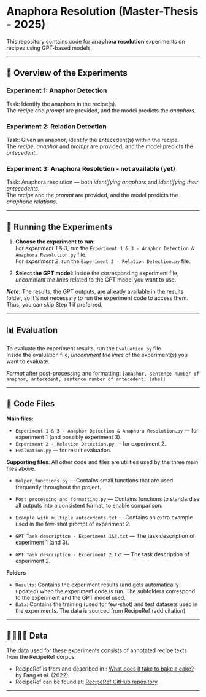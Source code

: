 # Anaphora Resolution (Master-Thesis - 2025)

This repository contains code for **anaphora resolution** experiments on recipes using GPT-based models.

---  

## 🤖 Overview of the Experiments

### **Experiment 1: Anaphor Detection**
Task: Identify the anaphors in the recipe(s).  
The *recipe* and *prompt* are provided, and the model predicts the *anaphors*.

### **Experiment 2: Relation Detection**
Task: Given an anaphor, identify the antecedent(s) within the recipe.  
The *recipe*, *anaphor* and *prompt* are provided, and the model predicts the *antecedent*.

### **Experiment 3: Anaphora Resolution** - not available (yet)
Task: Anaphora resolution — both *identifying anaphors* and *identifying their antecedents*.  
The *recipe* and the *prompt* are provided, and the model predicts the *anaphoric relations*.

---  

## 🚀 Running the Experiments

1. **Choose the experiment to run**:  
   For *experiment 1 & 3*, run the `Experiment 1 & 3 - Anaphor Detection & Anaphora Resolution.py` file.  
   For *experiment 2*, run the `Experiment 2 - Relation Detection.py` file.

2. **Select the GPT model**:
   Inside the corresponding experiment file, *uncomment the lines* related to the GPT model you want to use.  

***Note***: The results, the GPT outputs, are already available in the results folder, so it's not necessary to run the experiment code to access them. Thus, you can skip Step 1 if preferred.

---

## 📊 Evaluation
To evaluate the experiment results, run the `Evaluation.py` file.  
Inside the evaluation file, *uncomment the lines* of the experiment(s) you want to evaluate.  

*Format* after post-processing and formatting: ``` [anaphor, sentence number of anaphor, antecedent, sentence number of antecedent, label] ```

---

## 📂 Code Files
**Main files**:
  - `Experiment 1 & 3 - Anaphor Detection & Anaphora Resolution.py` — for experiment 1 (and possibly experiment 3).
  - `Experiment 2 - Relation Detection.py` — for experiment 2.
  - `Evaluation.py` — for result evaluation.

**Supporting files**: All other code and files are utilities used by the three main files above.
- `Helper_functions.py` — Contains small functions that are used frequently throughout the project.
- `Post_processing_and_formatting.py` — Contains functions to standardise all outputs into a consistent format, to enable comparison.
  
- `Example with multiple antecedents.txt` — Contains an extra example used in the few-shot prompt of experiment 2.
- `GPT Task description - Experiment 1&3.txt` — The task description of experiment 1 (and 3).
- `GPT Task description - Experiment 2.txt` — The task description of experiment 2.

**Folders**
- `Results`: Contains the experiment results (and gets automatically updated) when the experiment code is run. The subfolders correspond to the experiment and the GPT model used.
- `Data`: Contains the training (used for few-shot) and test datasets used in the experiments. The data is sourced from RecipeRef (add citation).
---

## 👩🏻‍🍳🍳 Data  
The data used for these experiments consists of annotated recipe texts from the RecipeRef corpus:   
- RecipeRef is from and described in : [What does it take to bake a cake?](https://aclanthology.org/2022.findings-acl.275/) by Fang et al. (2022)
- RecipeRef can be found at: [RecipeRef GitHub repository](https://github.com/biaoyanf/RecipeRef/tree/main/data)
---



